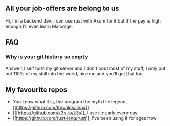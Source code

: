 ## All your job-offers are belong to us
Hi, I'm a backend dev.
I can use rust with Axum for it but if the pay is high enough I'll even learn Malbolge.

## FAQ
### Why is your git history so empty
Answer: I self host my git server and I don't post most of my stuff, I only put out 110% of my skill into the world, hire me and you'll get that too

## My favourite repos
- You know what it is, the program the myth the legend, [[https://github.com/torvalds/linux]]
- [[[https://github.com/k3s-io/k3s]], I use it nearly every day
- [[https://github.com/rust-lang/rust]], I've been using it for ages now
